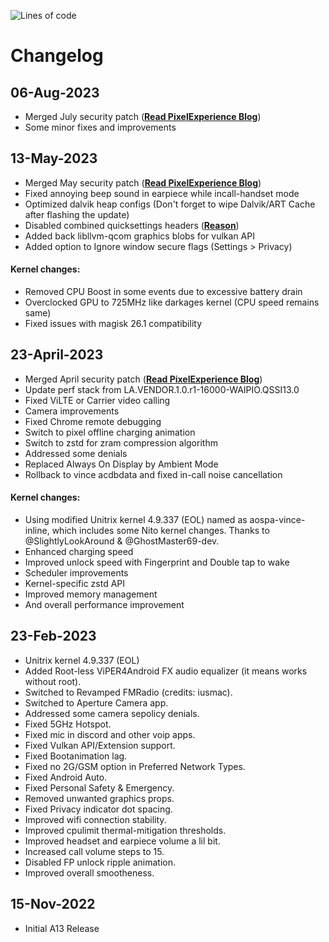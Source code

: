 ![Lines of code](https://img.shields.io/badge/Update%20Status-Active-orange)

# Changelog

## 06-Aug-2023
- Merged July security patch (<a href="https://blog.pixelexperience.org/2023/07/july-update-is-there/" target="blank">**Read PixelExperience Blog**</a>)
- Some minor fixes and improvements

## 13-May-2023
- Merged May security patch (<a href="https://blog.pixelexperience.org/2023/05/quick-may-update/" target="blank">**Read PixelExperience Blog**</a>)
- Fixed annoying beep sound in earpiece while incall-handset mode
- Optimized dalvik heap configs (Don't forget to wipe Dalvik/ART Cache after flashing the update)
- Disabled combined quicksettings headers (<a href="https://t.me/anandhansprojects_chat/22687?single" target="blank">**Reason**</a>)
- Added back libllvm-qcom graphics blobs for vulkan API
- Added option to Ignore window secure flags (Settings > Privacy)

#### Kernel changes:
- Removed CPU Boost in some events due to excessive battery drain
- Overclocked GPU to 725MHz like darkages kernel (CPU speed remains same)
- Fixed issues with magisk 26.1 compatibility

## 23-April-2023
- Merged April security patch (<a href="https://blog.pixelexperience.org/2023/04/april-update/" target="blank">**Read PixelExperience Blog**</a>)
- Update perf stack from LA.VENDOR.1.0.r1-16000-WAIPIO.QSSI13.0
- Fixed ViLTE or Carrier video calling
- Camera improvements
- Fixed Chrome remote debugging
- Switch to pixel offline charging animation
- Switch to zstd for zram compression algorithm
- Addressed some denials
- Replaced Always On Display by Ambient Mode
- Rollback to vince acdbdata and fixed in-call noise cancellation

#### Kernel changes:
- Using modified Unitrix kernel 4.9.337 (EOL) named as aospa-vince-inline, which includes some Nito kernel changes. Thanks to @SlightlyLookAround & @GhostMaster69-dev.
- Enhanced charging speed
- Improved unlock speed with Fingerprint and Double tap to wake
- Scheduler improvements
- Kernel-specific zstd API
- Improved memory management
- And overall performance improvement

## 23-Feb-2023
- Unitrix kernel 4.9.337 (EOL)
- Added Root-less ViPER4Android FX audio equalizer (it means works without root).
- Switched to Revamped FMRadio (credits: iusmac).
- Switched to Aperture Camera app.
- Addressed some camera sepolicy denials.
- Fixed 5GHz Hotspot.
- Fixed mic in discord and other voip apps.
- Fixed Vulkan API/Extension support.
- Fixed Bootanimation lag.
- Fixed no 2G/GSM option in Preferred Network Types.
- Fixed Android Auto.
- Fixed Personal Safety & Emergency.
- Removed unwanted graphics props.
- Fixed Privacy indicator dot spacing.
- Improved wifi connection stability.
- Improved cpulimit thermal-mitigation thresholds.
- Improved headset and earpiece volume a lil bit.
- Increased call volume steps to 15.
- Disabled FP unlock ripple animation.
- Improved overall smootheness.

## 15-Nov-2022
- Initial A13 Release
